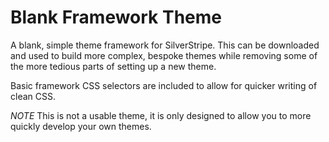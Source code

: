 Blank Framework Theme
============================

A blank, simple theme framework for SilverStripe. This can be downloaded and
used to build more complex, bespoke themes while removing some of the more
tedious parts of setting up a new theme.

Basic framework CSS selectors are included to allow for quicker writing of clean
CSS.

*NOTE* This is not a usable theme, it is only designed to allow you to more
quickly develop your own themes.
